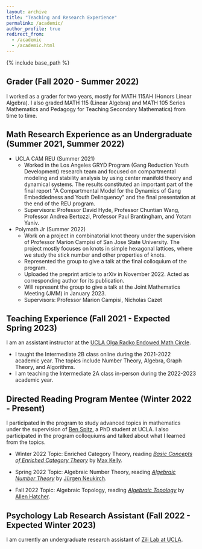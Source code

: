 ```yaml
---
layout: archive
title: "Teaching and Research Experience"
permalink: /academic/
author_profile: true
redirect_from:
  - /academic
  - /academic.html
---
```


{% include base_path %}

Grader (Fall 2020 - Summer 2022)
------
I worked as a grader for two years, mostly for MATH 115AH (Honors Linear Algebra). I also graded MATH 115 (Linear Algebra) and MATH 105 Series Mathematics and Pedagogy for Teaching Secondary Mathematics) from time to time. 

Math Research Experience as an Undergraduate (Summer 2021, Summer 2022)
------
* UCLA CAM REU (Summer 2021)
  * Worked in the Los Angeles GRYD Program (Gang Reduction Youth Development) research team and focused on compartmental modeling and stability analysis by using center manifold theory and dynamical systems. The results constituted an important part of the final report "A Compartmental Model for the Dynamics of Gang Embeddedness and Youth Delinquency" and the final presentation at the end of the REU program. 
  * Supervisors: Professor David Hyde, Professor Chuntian Wang, Professor Andrea Bertozzi, Professor Paul Brantingham, and Yotam Yaniv.
* Polymath Jr (Summer 2022)
  * Work on a project in combinatorial knot theory under the supervision of Professor Marion Campisi of San Jose State University. The project mostly focuses on knots in simple hexagonal lattices, where we study the stick number and other properties of knots.
  * Represented the group to give a talk at the final colloquium of the program.
  * Uploaded the preprint article to arXiv in November 2022. Acted as corresponding author for its publication. 
  * Will represent the group to give a talk at the Joint Mathematics Meeting (JMM) in January 2023. 
  * Supervisors: Professor Marion Campisi, Nicholas Cazet

Teaching Experience (Fall 2021 - Expected Spring 2023)
------
I am an assistant instructor at the [UCLA Olga Radko Endowed Math Circle](https://circles.math.ucla.edu/circles/). 
* I taught the Intermediate 2B class online during the 2021-2022 academic year. The topics include Number Theory, Algebra, Graph Theory, and Algorithms.
* I am teaching the Intermediate 2A class in-person during the 2022-2023 academic year. 


Directed Reading Program Mentee (Winter 2022 - Present)
------
I participated in the program to study advanced topics in mathematics under the supervision of [Ben Spitz](https://www.math.ucla.edu/~benspitz/), a PhD student at UCLA. I also participated in the program colloquiums and talked about what I learned from the topics.

* Winter 2022 Topic: Enriched Category Theory, reading [_Basic Concepts of Enriched Category Theory_](http://www.tac.mta.ca/tac/reprints/articles/10/tr10.pdf) by [Max Kelly](https://en.wikipedia.org/wiki/Max_Kelly). 

* Spring 2022 Topic: Algebraic Number Theory, reading [_Algebraic Number Theory_](http://www.math.toronto.edu/~ila/Neukirch_Algebraic_number_theory.pdf) by [Jürgen Neukirch](https://en.wikipedia.org/wiki/J%C3%BCrgen_Neukirch). 

* Fall 2022 Topic: Algebraic Topology, reading [_Algebraic Topology_](https://pi.math.cornell.edu/~hatcher/AT/ATpage.html) by [Allen Hatcher](https://en.wikipedia.org/wiki/Allen_Hatcher). 

Psychology Lab Research Assistant (Fall 2022 - Expected Winter 2023)
------
I am currently an undergraduate research assistant of [Zili Lab at UCLA](https://zililab.psych.ucla.edu/). 
